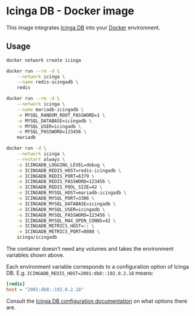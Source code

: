 # Icinga DB - Docker image

This image integrates [Icinga DB] into your [Docker] environment.

## Usage

```bash
docker network create icinga

docker run --rm -d \
	--network icinga \
	--name redis-icingadb \
	redis

docker run --rm -d \
	--network icinga \
	--name mariadb-icingadb \
	-e MYSQL_RANDOM_ROOT_PASSWORD=1 \
	-e MYSQL_DATABASE=icingadb \
	-e MYSQL_USER=icingadb \
	-e MYSQL_PASSWORD=123456 \
	mariadb

docker run -d \
	--network icinga \
	--restart always \
	-e ICINGADB_LOGGING_LEVEL=debug \
	-e ICINGADB_REDIS_HOST=redis-icingadb \
	-e ICINGADB_REDIS_PORT=6379 \
	-e ICINGADB_REDIS_PASSWORD=123456 \
	-e ICINGADB_REDIS_POOL_SIZE=42 \
	-e ICINGADB_MYSQL_HOST=mariadb-icingadb \
	-e ICINGADB_MYSQL_PORT=3306 \
	-e ICINGADB_MYSQL_DATABASE=icingadb \
	-e ICINGADB_MYSQL_USER=icingadb \
	-e ICINGADB_MYSQL_PASSWORD=123456 \
	-e ICINGADB_MYSQL_MAX_OPEN_CONNS=42 \
	-e ICINGADB_METRICS_HOST=:: \
	-e ICINGADB_METRICS_PORT=8088 \
	icinga/icingadb
```

The container doesn't need any volumes and
takes the environment variables shown above.

Each environment variable corresponds to a configuration option of Icinga DB.
E.g. `ICINGADB_REDIS_HOST=2001:db8::192.0.2.18` means:

```ini
[redis]
host = "2001:db8::192.0.2.18"
```

Consult the [Icinga DB configuration documentation] on what options there are.

[Icinga DB]: https://github.com/Icinga/icingadb
[Docker]: https://www.docker.com
[Icinga DB configuration documentation]: https://icinga.com/docs/icingadb/latest/doc/03-Configuration/
